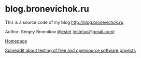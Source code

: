 blog.bronevichok.ru
=================

This is a source code of my blog <http://blog.bronevichok.ru>.

Author: Sergey Bronnikov [@estet](https://twitter.com/estet) (estetus@gmail.com)

[Homepage](https://bronevichok.ru)

[Subreddit about testing of free and opensource software projects](http://www.reddit.com/r/fosstesting/)
